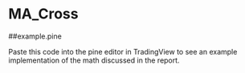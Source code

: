 # MA_Cross

##example.pine

Paste this code into the pine editor in TradingView to see an example implementation of the math discussed in the report.
